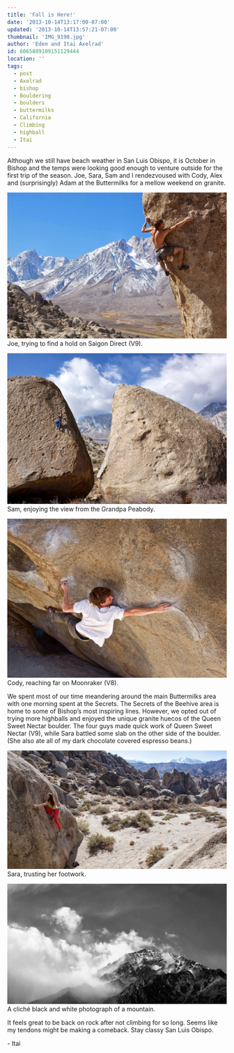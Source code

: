 ```yaml
---
title: 'Fall is Here!'
date: '2013-10-14T13:17:00-07:00'
updated: '2013-10-14T13:57:21-07:00'
thumbnail: 'IMG_9198.jpg'
author: 'Eden and Itai Axelrad'
id: 6065889109151129444
location: ''
tags:
  - post
  - Axelrad
  - bishop
  - Bouldering
  - boulders
  - buttermilks
  - California
  - Climbing
  - highball
  - Itai
---
```


Although we still have beach weather in San Luis Obispo, it is October in Bishop and the temps were looking good enough to venture outside for the first trip of the season. Joe, Sara, Sam and I rendezvoused with Cody, Alex and (surprisingly) Adam at the Buttermilks for a mellow weekend on granite. 

![image alt](/images/IMG_9198.jpg)Joe, trying to find a hold on Saigon Direct (V9).

![image alt](/images/IMG_9271.jpg)Sam, enjoying the view from the Grandpa Peabody.

![image alt](/images/IMG_9258.jpg)Cody, reaching far on Moonraker (V8).

We spent most of our time meandering around the main Buttermilks area with one morning spent at the Secrets. The Secrets of the Beehive area is home to some of Bishop’s most inspiring lines. However, we opted out of trying more highballs and enjoyed the unique granite huecos of the Queen Sweet Nectar boulder. The four guys made quick work of Queen Sweet Nectar (V9), while Sara battled some slab on the other side of the boulder. (She also ate all of my dark chocolate covered espresso beans.)

![image alt](/images/IMG_9223.jpg)Sara, trusting her footwork.

![image alt](/images/IMG_9288.jpg)A cliché black and white photograph of a mountain.

It feels great to be back on rock after not climbing for so long. Seems like my tendons might be making a comeback. Stay classy San Luis Obispo.

\- Itai

